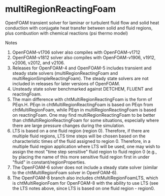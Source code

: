 # multiRegionReactingFoam
OpenFOAM transient solver for laminar or turbulent fluid flow and solid heat conduction with conjugate heat transfer between solid and fluid regions, plus combustion with chemical reactions (psi thermo model)

Notes
1. OpenFOAM-v1706 solver also compiles with OpenFOAM-v1712
2. OpenFOAM-v1812 solver also compiles with OpenFOAM-v1906, v1912, v2006, v2012, and v2106.
3. Releases for OpenFOAM-4 and OpenFOAM-5 includes transient and steady state solvers (multiRegionReactingFoam and multiRegionSimpleReactingFoam). The steady state solvers are not included in releases for later versions of OpenFOAM.
4. Unsteady state solver benchmarked against DETCHEM, FLUENT and reactingFoam.
5. The main difference with chtMultiRegionReactingFoam is the form of PEqn.H.  PEqn in chtMultiRegionReactingFoam
   is based on PEqn from chtMultiRegionFoam, while PEqn in multiRegionReactingFoam is based on reactingFoam. One may find
   multiRegionReactingFoam to be better than chtMultiRegionReactingFoam for some situations, especially where there
   are large pressure changes during the simulation.
6. LTS is based on a one fluid region (region 0). Therefore, if there are multiple fluid regions, LTS time steps will
   be chosen based on the characteristic times of the fluid assigned to region 0. Therefore, in a multiple fluid region
   application where LTS will be used, one may wish to assign the most "time step sensitive" fluid region to fluid region
   0 (e.g., by placing the name of this more sensitive fluid region first in under "fluid" in constant/regionProperties.
7. The OpenFOAM-6 solver does not include a steady state solver (similar to the chtMultiRegionFoam solver in OpenFOAM-6).
8. The OpenFOAM-8 branch also includes chtMultiRegionFoamLTS, which is chtMultiRegionFoam for OpenFOAM-8 with the ability to use LTS (see the LTS notes above, since LTS is based on one fluid region - region0.
